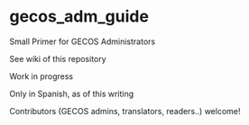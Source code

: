 # gecos_adm_guide
Small Primer for GECOS Administrators

See wiki of this repository

Work in progress

Only in Spanish, as of this writing 

Contributors (GECOS admins, translators, readers..) welcome!
